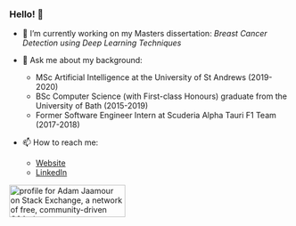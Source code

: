 ### Hello! 👋

- 🔭 I’m currently working on my Masters dissertation: *Breast Cancer Detection using Deep Learning Techniques*

- 💬 Ask me about my background:
  - MSc Artificial Intelligence at the University of St Andrews (2019-2020)
  - BSc Computer Science (with First-class Honours) graduate from the University of Bath (2015-2019)
  - Former Software Engineer Intern at Scuderia Alpha Tauri F1 Team (2017-2018)
  
- 📫 How to reach me:
  - [Website](http://www.adam.jaamour.com/)
  - [LinkedIn](https://www.linkedin.com/in/adamjaamour/)

<a href="https://stackexchange.com/users/7368221">
<img src="https://stackexchange.com/users/flair/7368221.png" width="208" height="58" alt="profile for Adam Jaamour on Stack Exchange, a network of free, community-driven Q&amp;A sites" title="profile for Adam Jaamour on Stack Exchange, a network of free, community-driven Q&amp;A sites">
</a>

<!--
**Adamouization/Adamouization** is a ✨ _special_ ✨ repository because its `README.md` (this file) appears on your GitHub profile.

Here are some ideas to get you started:

- 🔭 I’m currently working on ...
- 🌱 I’m currently learning ...
- 👯 I’m looking to collaborate on ...
- 🤔 I’m looking for help with ...
- 💬 Ask me about ...
- 📫 How to reach me: ...
- 😄 Pronouns: ...
- ⚡ Fun fact: ...
-->
